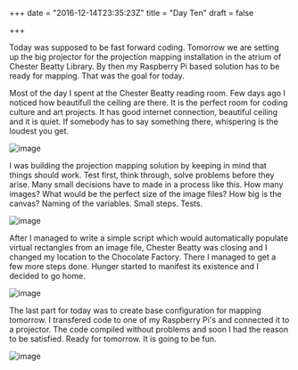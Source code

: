 +++
date = "2016-12-14T23:35:23Z"
title = "Day Ten"
draft = false

+++

Today was supposed to be fast forward coding. Tomorrow we are setting up the big projector for the projection mapping installation in the atrium of Chester Beatty Library. By then my Raspberry Pi based solution has to be ready for mapping. That was the goal for today.

Most of the day I spent at the Chester Beatty reading room. Few days ago I noticed how beautifull the ceiling are there. It is the perfect room for coding culture and art projects. It has good internet connection, beautiful ceiling and it is quiet. If somebody has to say something there, whispering is the loudest you get.

![image](/postimages/cbl-reading-room-ceiling.jpg)

I was building the projection mapping solution by keeping in mind that things should work. Test first, think through, solve problems before they arise. Many small decisions have to made in a process like this. How many images? What would be the perfect size of the image files? How big is the canvas? Naming of the variables. Small steps. Tests.

![image](/postimages/building-mapping-app-a.jpg)

After I managed to write a simple script which would automatically populate virtual rectangles from an image file, Chester Beatty was closing and I changed my location to the Chocolate Factory. There I managed to get a few more steps done. Hunger started to manifest its existence and I decided to go home.

![image](/postimages/chocolate-factory-stairs.jpg)

The last part for today was to create base configuration for mapping tomorrow. I transfered code to one of my Raspberry Pi's and connected it to a projector. The code compiled without problems and soon I had the reason to be satisfied. Ready for tomorrow. It is going to be fun.

![image](/postimages/raspi-mapping-test.jpg)

